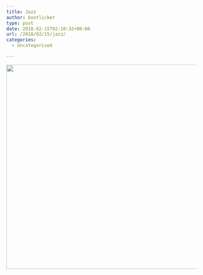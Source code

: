 ```yaml
---
title: Jazz
author: bootlicker
type: post
date: 2018-02-15T02:10:32+00:00
url: /2018/02/15/jazz/
categories:
  - Uncategorised

---
```

<img src="http://bootlicker.doubledashgames.com/wp-content/uploads/2018/02/Screenshot_20180215-130839.jpg" class="wp-image-328 size-full aligncenter" width="838" height="542" srcset="http://bootlicker.doubledashgames.com/wp-content/uploads/2018/02/Screenshot_20180215-130839.jpg 838w, http://bootlicker.doubledashgames.com/wp-content/uploads/2018/02/Screenshot_20180215-130839-300x194.jpg 300w, http://bootlicker.doubledashgames.com/wp-content/uploads/2018/02/Screenshot_20180215-130839-768x497.jpg 768w, http://bootlicker.doubledashgames.com/wp-content/uploads/2018/02/Screenshot_20180215-130839-620x401.jpg 620w" sizes="(max-width: 838px) 100vw, 838px" />